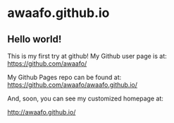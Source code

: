 # awaafo.github.io
## Hello world!

This is my first try at github!
My Github user page is at:
https://github.com/awaafo/

My Github Pages repo can be found at:  
https://github.com/awaafo/awaafo.github.io/

And, soon, you can see my customized homepage at:

http://awaafo.github.io/
